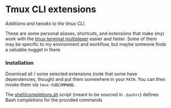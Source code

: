 # Tmux CLI extensions

_Additions and tweaks to the tmux CLI._

These are some personal aliases, shortcuts, and extensions that make (my) work with the [tmux terminal multiplexer](https://tmux.github.io/) easier and faster. Some of them may be specific to my environment and workflow, but maybe someone finds a valuable nugget in there.

### Installation

Download all / some selected extensions (note that some have dependencies, though) and put them somewhere in your `PATH`. You can then invoke them via `tmux-SUBCOMMAND`.

The [shell/completions.sh](shell/completions.sh) script (meant to be sourced in `.bashrc`) defines Bash completions for the provided commands
